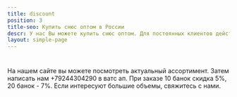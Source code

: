 ```yaml
---
title: discount
position: 3
title-seo: Купить снюс оптом в России
descr: У нас Вы можете купить снюс оптом. Для постоянных клиентов действуют скидки.
layout: simple-page
---
```


# 
На нашем сайте вы можете посмотреть актуальный ассортимент.
Затем написать нам +79244304290 в ватс ап.
При заказе 10 банок скидка 5%, 20 банок - 7%.
Если интересуют большие объемы, свяжитесь с нами.


